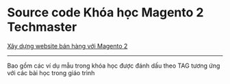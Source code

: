 # Source code Khóa học Magento 2 Techmaster

[Xây dựng website bán hàng với Magento 2](https://techmaster.vn/khoa-hoc/25520/xay-dung-website-ban-hang-voi-magento-2)

---
Bao gồm các ví dụ mẫu trong khóa học được đánh dấu theo TAG tương ứng với các bài học trong giáo trình


